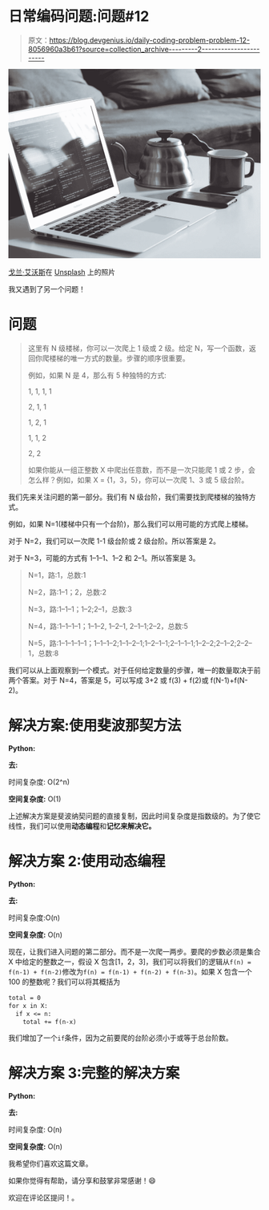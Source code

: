# 日常编码问题:问题#12

> 原文：<https://blog.devgenius.io/daily-coding-problem-problem-12-8056960a3b61?source=collection_archive---------2----------------------->

![](img/f1285e6234c1a607c0e51aef8c520cfc.png)

[戈兰·艾沃斯](https://unsplash.com/@goran_ivos?utm_source=unsplash&utm_medium=referral&utm_content=creditCopyText)在 [Unsplash](https://unsplash.com/t/business-work?utm_source=unsplash&utm_medium=referral&utm_content=creditCopyText) 上的照片

我又遇到了另一个问题！

# 问题

> 这里有 N 级楼梯，你可以一次爬上 1 级或 2 级。给定 N，写一个函数，返回你爬楼梯的唯一方式的数量。步骤的顺序很重要。
> 
> 例如，如果 N 是 4，那么有 5 种独特的方式:
> 
> 1, 1, 1, 1
> 
> 2, 1, 1
> 
> 1, 2, 1
> 
> 1, 1, 2
> 
> 2, 2
> 
> 如果你能从一组正整数 X 中爬出任意数，而不是一次只能爬 1 或 2 步，会怎么样？例如，如果 X = {1，3，5}，你可以一次爬 1、3 或 5 级台阶。

我们先来关注问题的第一部分。我们有 N 级台阶，我们需要找到爬楼梯的独特方式。

例如，如果 N=1(楼梯中只有一个台阶)，那么我们可以用可能的方式爬上楼梯。

对于 N=2，我们可以一次爬 1-1 级台阶或 2 级台阶。所以答案是 2。

对于 N=3，可能的方式有 1–1–1、1–2 和 2–1。所以答案是 3。

> N=1，路:1，总数:1
> 
> N=2，路:1–1；2，总数:2
> 
> N=3，路:1–1–1；1–2;2–1，总数:3
> 
> N=4，路:1–1–1–1；1–1–2, 1–2–1, 2–1–1;2–2，总数:5
> 
> N=5，路:1–1–1–1–1；1–1–1–2;1–1–2–1;1–2–1–1;2–1–1–1;1–2–2;2–1–2;2–2–1，总数:8

我们可以从上面观察到一个模式。对于任何给定数量的步骤，唯一的数量取决于前两个答案。对于 N=4，答案是 5，可以写成 3+2 或 f(3) + f(2)或 f(N-1)+f(N-2)。

# 解决方案:使用斐波那契方法

**Python:**

**去:**

时间复杂度: O(2^n)

**空间复杂度:** O(1)

上述解决方案是斐波纳契问题的直接复制，因此时间复杂度是指数级的。为了使它线性，我们可以使用**动态编程**和**记忆来解决它。**

# 解决方案 2:使用动态编程

**Python:**

**去:**

时间复杂度:O(n)

**空间复杂度:** O(n)

现在，让我们进入问题的第二部分。而不是一次爬一两步。要爬的步数必须是集合 X 中给定的整数之一，假设 X 包含[1，2，3]，我们可以将我们的逻辑从`f(n) = f(n-1) + f(n-2)`修改为`f(n) = f(n-1) + f(n-2) + f(n-3)`。如果 X 包含一个 100 的整数呢？我们可以将其概括为

```
total = 0
for x in X:
  if x <= n:
    total += f(n-x)
```

我们增加了一个`if`条件，因为之前要爬的台阶必须小于或等于总台阶数。

# 解决方案 3:完整的解决方案

**Python:**

**去:**

时间复杂度: O(n)

**空间复杂度:** O(n)

我希望你们喜欢这篇文章。

如果你觉得有帮助，请分享和鼓掌非常感谢！😄

欢迎在评论区提问！。